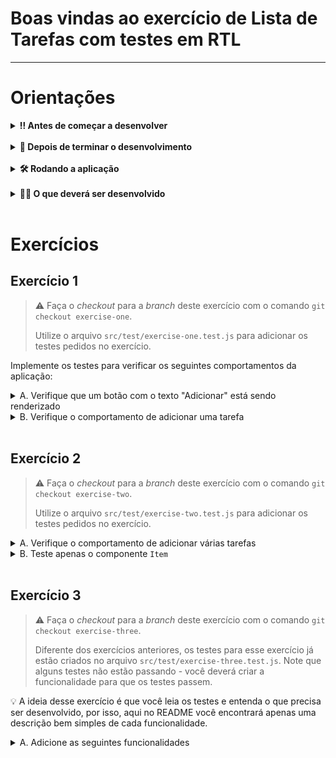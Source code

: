 # Boas vindas ao exercício de Lista de Tarefas com testes em RTL

---

# Orientações

<details>
  <summary><strong>‼️ Antes de começar a desenvolver</strong></summary><br />

- Crie um fork desse projeto, para isso siga esse [tutorial de como realizar um fork](https://guides.github.com/activities/forking/).

- Após fazer o fork, clone o repositório criado para o seu computador.

- Rode o comando `npm install`.

- Vá para a branch `main` do seu projeto e execute o comando `git branch` ou `git branch -a`

- Verifique se as seguintes branchs apareceram (cada branch dessas será um exercício):
  - `exercise-one`
  - `exercise-two`
  - `exercise-three`


- Mude para a branch `exercise-one` com o comando `git checkout exercise-one`. É nessa branch que você realizará a solução para o exercício 1, e assim por diante.

> 💡 Observe o que deve ser feito nas instruções para cada exercício.

</details>

<br />

<details>
  <summary><strong>🤝 Depois de terminar o desenvolvimento</strong></summary><br />

Após a solução dos exercícios, abra um PR no seu repositório forkado e, se quiser, mergeie para a `main`, sinta-se a vontade!

**Atenção!**: Quando for criar o PR você irá se deparar com essa tela:

![PR do exercício](images/example-pr.png)

É necessário realizar uma mudança. Clique no _base repository_ como na imagem abaixo:

![Mudando a base do repositório](images/change-base.png)

Mude para o seu repositório. Seu nome estará na frente do nome dele, por exemplo: `antonio/TicTacToe`. Depois desse passo a página deve ficar assim:

![Após mudança](images/after-change.png)

Agora, basta criar o PULL REQUEST clicando no botão `Create Pull Request`.

> 💡 Realize esse processo para cada PR que abrir.

</details>

<br />

<details>
  <summary><strong>🛠️ Rodando a aplicação</strong></summary><br />

Para rodar aplicação existente nesse repositório, siga os seguintes passos:
1) Acesse a branch de cada exercício com o comando:

```bash
git checkout nome-da-branch
```

2) Instale as dependências com o comando:

```bash
npm i
```

3) Inicie a aplicação com o comando: 

```bash
npm start
``` 
</details>

<br />

<details>
  <summary><strong>👨‍💻 O que deverá ser desenvolvido</strong></summary><br />

Neste repositório você encontra uma aplicação simples de Lista de Tarefas que já está funcionando. Dê uma olhada nos arquivos que estão dentro da pasta `src` e tende entender o que cada componente faz.

A sua tarefa será criar os testes necessários para que garantir que as funcionalidades básicas estão se comportando da maneira esperada.

Além de escrever testes, também é importante entender como funcionam testes que já estão escritos. Por esse motivo, você também terá que fazer o caminho "contrário" e desenvolver algumas funcionalidades para que os testes existentes passem.
</details>

<br />

# Exercícios

## Exercício 1

> ⚠️ Faça o _checkout_ para a _branch_ deste exercício com o comando `git checkout exercise-one`.
> 
>  Utilize o arquivo `src/test/exercise-one.test.js` para adicionar os testes pedidos no exercício.


Implemente os testes para verificar os seguintes comportamentos da aplicação:

<details>
  <summary>A. Verifique que um botão com o texto "Adicionar" está sendo renderizado</summary><br />

- Verifique que existe um elemento com o texto "Adicionar".
- Verifique que o elemento é do tipo `button`.
- Verifique que, ao clicar no botão "Adicionar", o texto que está digitado no input é adicionado à lista de tarefas renderizada e que o valor do input é limpo.

</details>

<details>
  <summary>B. Verifique o comportamento de adicionar uma tarefa</summary><br />
  
- Verifique que existe um `input` com a `label` "Tarefa:".
- Verifique que existe um botão com o texto "Adicionar".
- Verifique que é possível digitar no `input`.
- Verifique que o texto digitado só é adicionado à lista de tarefas **após** clicar no botão.

</details>

<br />

## Exercício 2

> ⚠️ Faça o _checkout_ para a _branch_ deste exercício com o comando `git checkout exercise-two`.
> 
>  Utilize o arquivo `src/test/exercise-two.test.js` para adicionar os testes pedidos no exercício.


<details>
  <summary>A. Verifique o comportamento de adicionar várias tarefas</summary><br />

- Dentro do arquivo `src/test/exercise-two.test.js`, já existe um _array_ com diversos itens. Faça com que cada elemento desse _array_ seja um item da lista de tarefas.
- Após adicionar todos os itens, verifique que todos eles estão sendo renderizados na tela.

</details>

<details>
  <summary>B. Teste apenas o componente <code>Item</code></summary><br />

- Renderize apenas o componente `<Item />` no teste.
- Passe uma _string_ como _prop_ para o componente `<Item />` e verifique que esse texto está sendo renderizado na tela.

</details>

<br />

## Exercício 3

> ⚠️ Faça o _checkout_ para a _branch_ deste exercício com o comando `git checkout exercise-three`.
> 
> Diferente dos exercícios anteriores, os testes para esse exercício já estão criados no arquivo `src/test/exercise-three.test.js`. Note que alguns testes não estão passando - você deverá criar a funcionalidade para que os testes passem.

💡 A ideia desse exercício é que você leia os testes e entenda o que precisa ser desenvolvido, por isso, aqui no README você encontrará apenas uma descrição bem simples de cada funcionalidade.  

<details>
  <summary>A. Adicione as seguintes funcionalidades</summary><br />

- O botão "Adicionar" deve estar habilitado apenas quando há algum texto digitado no input.
- Cada item da lista deve ter um botão com o texto "Remover" ao seu lado. Ao clicar nesse botão, a respectiva tarefa deve ser apagada da lista.

</details>
